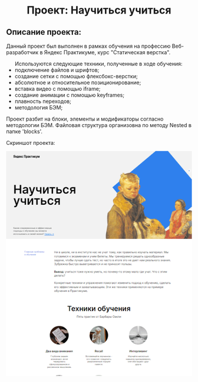 <h1 align="center">Проект: Научиться учиться</h1>
<h2>Описание проекта:</h2>
<p>Данный проект был выполнен в рамках обучения на профессию Веб-разработчик в Яндекс Практикуме, курс "Статическая верстка".
<ul>Используются следующие техники, полученные в ходе обучения:
<li>подключение файлов и шрифтов;</li>
<li>создание сетки с помощью флексбокс-верстки;</li>
<li>абсолютное и относительное позиционирование;</li>
<li>вставка видео с помощью iframe;</li>
<li>создание анимации с помощью keyframes;</li>
<li>плавность переходов;</li>
<li>методология БЭМ;</li>
</ul>

<p>Проект разбит на блоки, элементы и модификаторы согласно методологии БЭМ. Файловая структура организовна по методу Nested в
папке 'blocks'.</p>


<p>Скриншот проекта:<p>
<img src="/images/proect1-shot.gif" alt="Скриншот проекта: Научиться учиться">